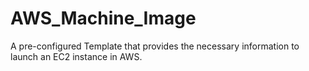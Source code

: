 # AWS_Machine_Image
A pre-configured Template that provides the necessary information to launch an EC2 instance in AWS.
